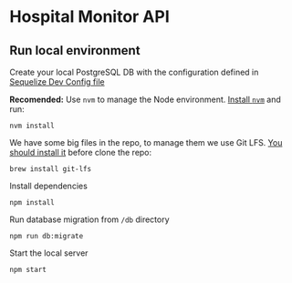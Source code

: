 # Hospital Monitor API

## Run local environment

Create your local PostgreSQL DB with the configuration defined in [Sequelize Dev Config file](https://github.com/pluralengine/hospital-monitor-api/blob/master/db/config/config.json#L2)

**Recomended:** Use `nvm` to manage the Node environment. [Install `nvm`](https://github.com/nvm-sh/nvm#installing-and-updating) and run:
```
nvm install
```

We have some big files in the repo, to manage them we use Git LFS. [You should install it](https://git-lfs.github.com./) before clone the repo:
```
brew install git-lfs
```

Install dependencies
```
npm install
```

Run database migration from `/db` directory
```
npm run db:migrate
```

Start the local server
```
npm start
```